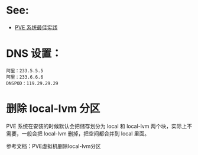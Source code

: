 # See:
- [PVE 系统最佳实践](https://tendcode.com/subject/article/pve-used/)

# DNS 设置：

    阿里：233.5.5.5
    阿里：233.6.6.6
    DNSPOD：119.29.29.29

# 删除 local-lvm 分区

PVE 系统在安装的时候默认会把储存划分为 local 和 local-lvm 两个块，实际上不需要，一般会把 local-lvm 删掉，把空间都合并到 local 里面。

参考文档：PVE虚拟机删除local-lvm分区
